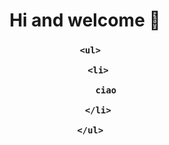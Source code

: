 <div align="center">

   <h1>Hi and welcome 🚀</h1>

   <h3>
      
      <ul>
         
         <li>

            ciao
            
         </li>
         
      </ul>
      
   </h3>
   
   
</div>

